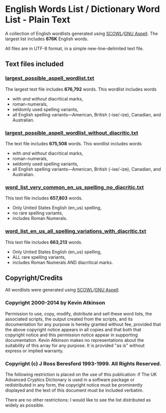 # English Words List / Dictionary Word List - Plain Text

A collection of English wordlists generated using [SCOWL](https://github.com/en-wl/wordlist)/[GNU Aspell](https://github.com/GNUAspell/aspell). The largest list includes **676K** English words.

All files are in UTF-8 format, in a simple new-line-delimited text file.

## Text files included

### [largest_possible_aspell_wordlist.txt](https://github.com/nlile/dictionary-word-list/blob/master/largest_possible_aspell_wordlist.txt)

The largest text file includes **676,792** words. This wordlist includes words 
- with *and without* diacritical marks, 
- roman-numerals, 
- seldomly used spelling variants, 
- all English spelling variants—American, British (-ise/-ize), Canadian, and Australian.

### [largest_possible_aspell_wordlist_without_diacritic.txt](https://github.com/nlile/dictionary-word-list/blob/master/largest_possible_aspell_wordlist_without_diacritic.txt)

The text file includes **675,508** words. This wordlist includes words 
- with *and without* diacritical marks, 
- roman-numerals, 
- seldomly used spelling variants, 
- all English spelling variants—American, British (-ise/-ize), Canadian, and Australian.

### [word_list_very_common_en_us_spelling_no_diacritic.txt](https://github.com/nlile/dictionary-word-list/blob/master/word_list_very_common_en_us_spelling_no_diacritic.txt)

This text file includes **657,803** words.

- Only United States English (en_us) spelling, 
- no rare spelling variants,
- includes Roman Numerals.

### [word_list_en_us_all_spelling_variations_with_diacritic.txt](https://github.com/nlile/dictionary-word-list/blob/master/word_list_en_us_all_spelling_variations_with_diacritic.txt)

This text file includes **663,213** words.

- Only United States English (en_us) spelling, 
- ALL rare spelling variants,
- includes Roman Numerals AND diacritical marks.




## Copyright/Credits

All wordlists were generated using [SCOWL](https://github.com/en-wl/wordlist)/[GNU Aspell](https://github.com/GNUAspell/aspell). 

### Copyright 2000-2014 by Kevin Atkinson

  Permission to use, copy, modify, distribute and sell these word
  lists, the associated scripts, the output created from the scripts,
  and its documentation for any purpose is hereby granted without fee,
  provided that the above copyright notice appears in all copies and
  that both that copyright notice and this permission notice appear in
  supporting documentation. Kevin Atkinson makes no representations
  about the suitability of this array for any purpose. It is provided
  "as is" without express or implied warranty.

### Copyright (c) J Ross Beresford 1993-1999. All Rights Reserved.

  The following restriction is placed on the use of this publication:
  if The UK Advanced Cryptics Dictionary is used in a software package
  or redistributed in any form, the copyright notice must be
  prominently displayed and the text of this document must be included
  verbatim.

  There are no other restrictions: I would like to see the list
  distributed as widely as possible.
